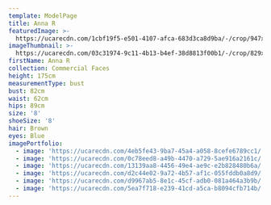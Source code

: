 ```yaml
---
template: ModelPage
title: Anna R
featuredImage: >-
  https://ucarecdn.com/1cbf19f5-e501-4107-afca-683d3ca8d9ba/-/crop/947x603/0,253/-/preview/
imageThumbnail: >-
  https://ucarecdn.com/03c31974-9c11-4b13-b4ef-38d8813f00b1/-/crop/829x1011/0,0/-/preview/
firstName: Anna R
collection: Commercial Faces
height: 175cm
measurementType: bust
bust: 82cm
waist: 62cm
hips: 89cm
size: '8'
shoeSize: '8'
hair: Brown
eyes: Blue
imagePortfolio:
  - image: 'https://ucarecdn.com/4eb5fe43-9ba7-45a4-a058-8cefe6789cc1/'
  - image: 'https://ucarecdn.com/0c78eed8-a49b-4470-a729-5ae916a2161c/'
  - image: 'https://ucarecdn.com/13139aa8-4456-49e4-ae9c-e2b828480b6a/'
  - image: 'https://ucarecdn.com/d2c44e02-9a72-4b57-af1c-055fddb0a8d9/'
  - image: 'https://ucarecdn.com/d9967ab5-8e1c-45cf-adb0-081a464a3b9b/'
  - image: 'https://ucarecdn.com/5ea7f718-e239-41cd-a5ca-b8094cfb714b/'
---
```


